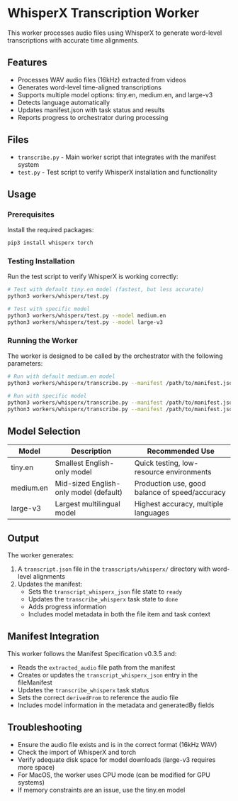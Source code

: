 # WhisperX Transcription Worker

This worker processes audio files using WhisperX to generate word-level transcriptions with accurate time alignments.

## Features

- Processes WAV audio files (16kHz) extracted from videos
- Generates word-level time-aligned transcriptions
- Supports multiple model options: tiny.en, medium.en, and large-v3
- Detects language automatically
- Updates manifest.json with task status and results
- Reports progress to orchestrator during processing

## Files

- `transcribe.py` - Main worker script that integrates with the manifest system
- `test.py` - Test script to verify WhisperX installation and functionality

## Usage

### Prerequisites

Install the required packages:

```bash
pip3 install whisperx torch
```

### Testing Installation

Run the test script to verify WhisperX is working correctly:

```bash
# Test with default tiny.en model (fastest, but less accurate)
python3 workers/whisperx/test.py

# Test with specific model
python3 workers/whisperx/test.py --model medium.en
python3 workers/whisperx/test.py --model large-v3
```

### Running the Worker

The worker is designed to be called by the orchestrator with the following parameters:

```bash
# Run with default medium.en model
python3 workers/whisperx/transcribe.py --manifest /path/to/manifest.json --hashId <content-bucket-id>

# Run with specific model
python3 workers/whisperx/transcribe.py --manifest /path/to/manifest.json --hashId <content-bucket-id> --model tiny.en
python3 workers/whisperx/transcribe.py --manifest /path/to/manifest.json --hashId <content-bucket-id> --model large-v3
```

## Model Selection

| Model | Description | Recommended Use |
|-------|-------------|-----------------|
| tiny.en | Smallest English-only model | Quick testing, low-resource environments |
| medium.en | Mid-sized English-only model (default) | Production use, good balance of speed/accuracy |
| large-v3 | Largest multilingual model | Highest accuracy, multiple languages |

## Output

The worker generates:

1. A `transcript.json` file in the `transcripts/whisperx/` directory with word-level alignments
2. Updates the manifest:
   - Sets the `transcript_whisperx_json` file state to `ready`
   - Updates the `transcribe_whisperx` task state to `done`
   - Adds progress information
   - Includes model metadata in both the file item and task context

## Manifest Integration

This worker follows the Manifest Specification v0.3.5 and:

- Reads the `extracted_audio` file path from the manifest
- Creates or updates the `transcript_whisperx_json` entry in the fileManifest
- Updates the `transcribe_whisperx` task status
- Sets the correct `derivedFrom` to reference the audio file
- Includes model information in the metadata and generatedBy fields

## Troubleshooting

- Ensure the audio file exists and is in the correct format (16kHz WAV)
- Check the import of WhisperX and torch
- Verify adequate disk space for model downloads (large-v3 requires more space)
- For MacOS, the worker uses CPU mode (can be modified for GPU systems)
- If memory constraints are an issue, use the tiny.en model 